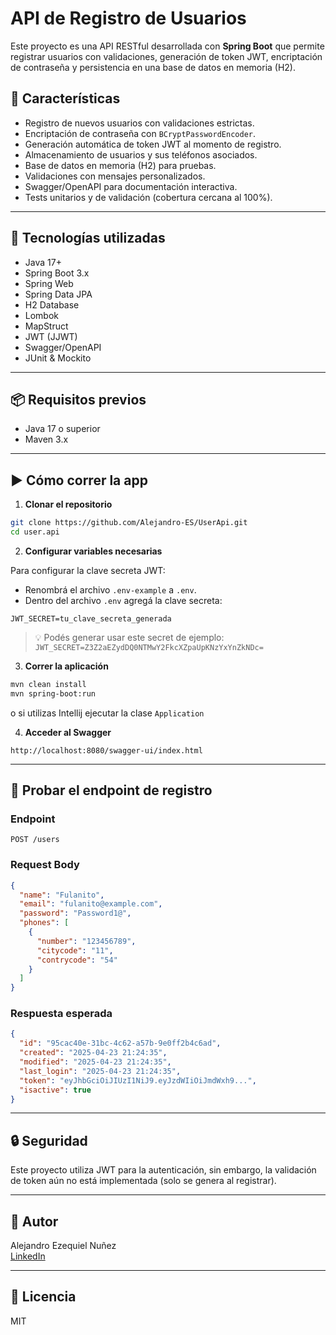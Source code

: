 # API de Registro de Usuarios

Este proyecto es una API RESTful desarrollada con **Spring Boot** que permite registrar usuarios con validaciones, generación de token JWT, encriptación de contraseña y persistencia en una base de datos en memoria (H2).

## 📮 Características

- Registro de nuevos usuarios con validaciones estrictas.
- Encriptación de contraseña con `BCryptPasswordEncoder`.
- Generación automática de token JWT al momento de registro.
- Almacenamiento de usuarios y sus teléfonos asociados.
- Base de datos en memoria (H2) para pruebas.
- Validaciones con mensajes personalizados.
- Swagger/OpenAPI para documentación interactiva.
- Tests unitarios y de validación (cobertura cercana al 100%).

---

## 🚀 Tecnologías utilizadas

- Java 17+
- Spring Boot 3.x
- Spring Web
- Spring Data JPA
- H2 Database
- Lombok
- MapStruct
- JWT (JJWT)
- Swagger/OpenAPI
- JUnit & Mockito

---

## 📦 Requisitos previos

- Java 17 o superior
- Maven 3.x

---

## ▶️ Cómo correr la app

1. **Clonar el repositorio**
```bash
git clone https://github.com/Alejandro-ES/UserApi.git
cd user.api
```

2. **Configurar variables necesarias**

Para configurar la clave secreta JWT:
- Renombrá el archivo `.env-example` a `.env`.
- Dentro del archivo `.env` agregá la clave secreta:


```properties
JWT_SECRET=tu_clave_secreta_generada
```

> 💡 Podés generar usar este secret de ejemplo:
> `JWT_SECRET=Z3Z2aEZydDQ0NTMwY2FkcXZpaUpKNzYxYnZkNDc=`

3. **Correr la aplicación**
```bash
mvn clean install
mvn spring-boot:run
```

o si utilizas Intellij ejecutar la clase `Application`

4. **Acceder al Swagger**
```
http://localhost:8080/swagger-ui/index.html
```

---

## 📮 Probar el endpoint de registro

### Endpoint

```
POST /users
```

### Request Body

```json
{
  "name": "Fulanito",
  "email": "fulanito@example.com",
  "password": "Password1@",
  "phones": [
    {
      "number": "123456789",
      "citycode": "11",
      "contrycode": "54"
    }
  ]
}
```

### Respuesta esperada

```json
{
  "id": "95cac40e-31bc-4c62-a57b-9e0ff2b4c6ad",
  "created": "2025-04-23 21:24:35",
  "modified": "2025-04-23 21:24:35",
  "last_login": "2025-04-23 21:24:35",
  "token": "eyJhbGciOiJIUzI1NiJ9.eyJzdWIiOiJmdWxh9...",
  "isactive": true
}
```

---

## 🔒 Seguridad

Este proyecto utiliza JWT para la autenticación, sin embargo, la validación de token aún no está implementada (solo se genera al registrar).

---

## 🧠 Autor

Alejandro Ezequiel Nuñez  
[LinkedIn](https://www.linkedin.com/in/alejandro-ezequiel-nuñez)

---

## 📝 Licencia

MIT